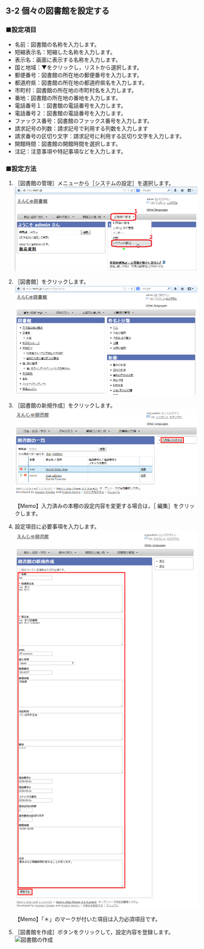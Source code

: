 <span/>3-2 個々の図書館を設定する
--------------------------

### ■設定項目
* 名前：図書館の名称を入力します。
* 短縮表示名：短縮した名称を入力します。
* 表示名：画面に表示する名称を入力します。
* 国と地域：▼をクリックし，リストから選択します。
* 郵便番号：図書館の所在地の郵便番号を入力します。
* 都道府県：図書館の所在地の都道府県名を入力します。
* 市町村：図書館の所在地の市町村名を入力します。
* 番地：図書館の所在地の番地を入力します。
* 電話番号１：図書館の電話番号を入力します。
* 電話番号２：図書館の電話番号を入力します。
* ファックス番号：図書館のファックス番号を入力します。
* 請求記号の列数：請求記号で利用する列数を入力します
* 請求番号の区切り文字：請求記号に利用する区切り文字を入力します。
* 開館時間：図書館の開館時間を選択します。
* 注記：注意事項や特記事項などを入力します。

### ■設定方法
1. ［図書館の管理］メニューから［システムの設定］を選択します。  
   ![「システムの設定」を選択](assets/images/image_system_setup.png)  
2. ［図書館］をクリックします。  
   ![「図書館全体の設定」を選択](assets/images/image_system_setup_library.png)  
3. ［図書館の新規作成］をクリックします。  
   ![図書館の新規作成](assets/images/image_initial_019.png)

   <div class="alert alert-info">
   【Memo】入力済みの本棚の設定内容を変更する場合は，［<i class="icon-pencil"> </i> 編集］をクリックします。
   </div>

4. 設定項目に必要事項を入力します。  
   ![設定項目の入力](assets/images/image_initial_020.png)

   <div class="alert alert-info">
   【Memo】「＊」のマークが付いた項目は入力必須項目です。
   </div>

5. ［図書館を作成］ボタンをクリックして，設定内容を登録します。  
   ![図書館の作成](assets/images/image_initial_021.png)

